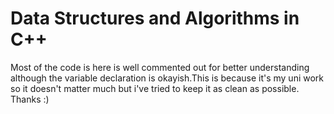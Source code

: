 # Data Structures and Algorithms in C++

Most of the code is here is well commented out for better understanding although the variable declaration is okayish.This is because it's my uni work so it doesn't matter much but i've tried to keep it as clean as possible. Thanks :)

